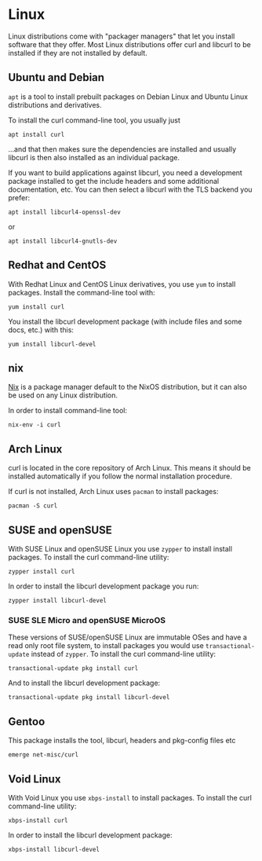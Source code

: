 # Linux

Linux distributions come with "packager managers" that let you install
software that they offer. Most Linux distributions offer curl and libcurl to
be installed if they are not installed by default.

## Ubuntu and Debian

`apt` is a tool to install prebuilt packages on Debian Linux and Ubuntu Linux
distributions and derivatives.

To install the curl command-line tool, you usually just

    apt install curl

…and that then makes sure the dependencies are installed and usually
libcurl is then also installed as an individual package.

If you want to build applications against libcurl, you need a development
package installed to get the include headers and some additional
documentation, etc. You can then select a libcurl with the TLS backend you
prefer:

    apt install libcurl4-openssl-dev

or

    apt install libcurl4-gnutls-dev

## Redhat and CentOS

With Redhat Linux and CentOS Linux derivatives, you use `yum` to install
packages. Install the command-line tool with:

    yum install curl

You install the libcurl development package (with include files and some docs,
etc.) with this:

    yum install libcurl-devel


## nix

[Nix](https://nixos.org/nix/) is a package manager default to the NixOS
distribution, but it can also be used on any Linux distribution.

In order to install command-line tool:

    nix-env -i curl

## Arch Linux

curl is located in the core repository of Arch Linux. This means it should be 
installed automatically if you follow the normal installation procedure.

If curl is not installed, Arch Linux uses `pacman` to install packages:
    
    pacman -S curl

## SUSE and openSUSE

With SUSE Linux and openSUSE Linux you use `zypper` to install install
packages. To install the curl command-line utility:

    zypper install curl

In order to install the libcurl development package you run:

    zypper install libcurl-devel

### SUSE SLE Micro and openSUSE MicroOS

These versions of SUSE/openSUSE Linux are immutable OSes and have a read
only root file system, to install packages you would use `transactional-update`
instead of `zypper`. To install the curl command-line utility:

    transactional-update pkg install curl

And to install the libcurl development package:

    transactional-update pkg install libcurl-devel

## Gentoo

This package installs the tool, libcurl, headers and pkg-config files etc

    emerge net-misc/curl

## Void Linux

With Void Linux you use `xbps-install` to install packages.
To install the curl command-line utility:

    xbps-install curl

In order to install the libcurl development package:

    xbps-install libcurl-devel
